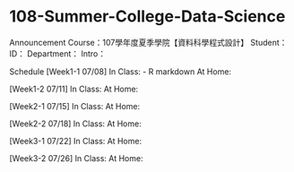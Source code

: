 # 108-Summer-College-Data-Science

Announcement
Course：107學年度夏季學院【資料科學程式設計】
Student：
ID：
Department：
Intro：

Schedule
[Week1-1 07/08]
In Class: - R markdown 
At Home:

[Week1-2 07/11]
In Class:
At Home:

[Week2-1 07/15]
In Class:
At Home:

[Week2-2 07/18]
In Class:
At Home:

[Week3-1 07/22]
In Class:
At Home:

[Week3-2 07/26]
In Class:
At Home:
